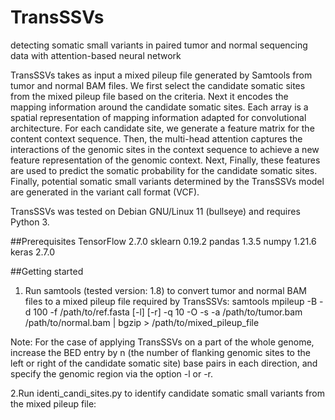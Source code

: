 # TransSSVs
detecting somatic small variants in paired tumor and normal sequencing data with attention-based neural network

TransSSVs takes as input a mixed pileup file generated by Samtools from tumor and normal BAM files. We first select the candidate somatic sites from the mixed pileup file based on the criteria. Next it encodes the mapping information around the candidate somatic sites. Each array is a spatial representation of mapping information adapted for convolutional architecture. For each candidate site, we generate a feature matrix for the content context sequence. Then, the multi-head attention captures the interactions of the genomic sites in the context sequence to achieve a new feature representation of the genomic context. Next,   Finally, these features are used to predict the somatic probability for the candidate somatic sites. Finally, potential somatic small variants determined by the TransSSVs model are generated in the variant call format (VCF).

TransSSVs was tested on Debian GNU/Linux 11 (bullseye) and requires Python 3.

##Prerequisites
TensorFlow 2.7.0
sklearn 0.19.2
pandas 1.3.5
numpy 1.21.6
keras 2.7.0


##Getting started
1. Run samtools (tested version: 1.8) to convert tumor and normal BAM files to a mixed pileup file required by TransSSVs:
 samtools mpileup -B -d 100 -f /path/to/ref.fasta [-l] [-r] -q 10 -O -s -a /path/to/tumor.bam /path/to/normal.bam | bgzip > /path/to/mixed_pileup_file
 
 Note: For the case of applying TransSSVs on a part of the whole genome, increase the BED entry by n (the number of flanking genomic sites to the left or right of the candidate somatic site) base pairs in each direction, and specify the genomic region via the option -l or -r.

2.Run identi_candi_sites.py to identify candidate somatic small variants from the mixed pileup file:
